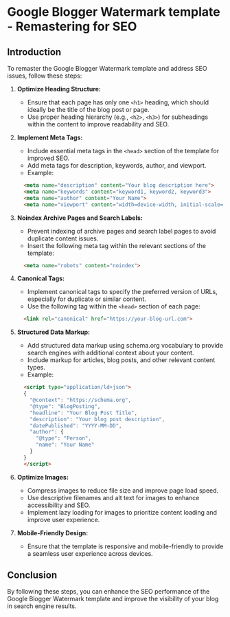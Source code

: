 # Google Blogger Watermark template - Remastering for SEO

## Introduction

To remaster the Google Blogger Watermark template and address SEO issues, follow these steps:

1. **Optimize Heading Structure:**
   - Ensure that each page has only one `<h1>` heading, which should ideally be the title of the blog post or page.
   - Use proper heading hierarchy (e.g., `<h2>`, `<h3>`) for subheadings within the content to improve readability and SEO.

2. **Implement Meta Tags:**
   - Include essential meta tags in the `<head>` section of the template for improved SEO.
   - Add meta tags for description, keywords, author, and viewport.
   - Example:

   ```html
     <meta name="description" content="Your blog description here">
     <meta name="keywords" content="keyword1, keyword2, keyword3">
     <meta name="author" content="Your Name">
     <meta name="viewport" content="width=device-width, initial-scale=1.0">
   ```

3. **Noindex Archive Pages and Search Labels:**
   - Prevent indexing of archive pages and search label pages to avoid duplicate content issues.
   - Insert the following meta tag within the relevant sections of the template:

   ```html
     <meta name="robots" content="noindex">
   ```

4. **Canonical Tags:**
   - Implement canonical tags to specify the preferred version of URLs, especially for duplicate or similar content.
   - Use the following tag within the `<head>` section of each page:

   ```html
     <link rel="canonical" href="https://your-blog-url.com">
   ```

5. **Structured Data Markup:**
   - Add structured data markup using schema.org vocabulary to provide search engines with additional context about your content.
   - Include markup for articles, blog posts, and other relevant content types.
   - Example:

   ```html
     <script type="application/ld+json">
     {
       "@context": "https://schema.org",
       "@type": "BlogPosting",
       "headline": "Your Blog Post Title",
       "description": "Your blog post description",
       "datePublished": "YYYY-MM-DD",
       "author": {
         "@type": "Person",
         "name": "Your Name"
       }
     }
     </script>
   ```

6. **Optimize Images:**
   - Compress images to reduce file size and improve page load speed.
   - Use descriptive filenames and alt text for images to enhance accessibility and SEO.
   - Implement lazy loading for images to prioritize content loading and improve user experience.

7. **Mobile-Friendly Design:**
   - Ensure that the template is responsive and mobile-friendly to provide a seamless user experience across devices.

## Conclusion

By following these steps, you can enhance the SEO performance of the Google Blogger Watermark template and improve the visibility of your blog in search engine results.